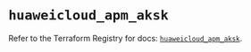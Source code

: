 # `huaweicloud_apm_aksk`

Refer to the Terraform Registry for docs: [`huaweicloud_apm_aksk`](https://registry.terraform.io/providers/huaweicloud/huaweicloud/1.71.1/docs/resources/apm_aksk).
